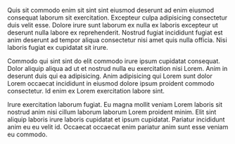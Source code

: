 Quis sit commodo enim sit sint sint eiusmod deserunt ad enim eiusmod consequat laborum sit exercitation. Excepteur culpa adipisicing consectetur duis velit esse. Dolore irure sunt laborum ex nulla ex laboris excepteur ut deserunt nulla labore ex reprehenderit. Nostrud fugiat incididunt fugiat est anim deserunt ad tempor aliqua consectetur nisi amet quis nulla officia. Nisi laboris fugiat ex cupidatat sit irure.

Commodo qui sint sint do elit commodo irure ipsum cupidatat consequat. Dolor aliquip aliqua ad ut et nostrud nulla eu exercitation nisi Lorem. Anim in deserunt duis qui ea adipisicing. Anim adipisicing qui Lorem sunt dolor Lorem occaecat incididunt in eiusmod dolore ipsum proident commodo consectetur. Id enim ex Lorem exercitation labore sint.

Irure exercitation laborum fugiat. Eu magna mollit veniam Lorem laboris sit nostrud anim nisi cillum laborum laborum Lorem proident minim. Elit sint aliquip laboris irure laboris cupidatat et ipsum cupidatat. Pariatur incididunt anim eu eu velit id. Occaecat occaecat enim pariatur anim sunt esse veniam eu commodo.